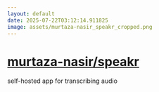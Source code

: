```yaml
---
layout: default
date: 2025-07-22T03:12:14.911825
image: assets/murtaza-nasir_speakr_cropped.png
---
```


# [murtaza-nasir/speakr](https://github.com/murtaza-nasir/speakr)

self-hosted app for transcribing audio

